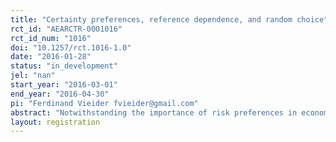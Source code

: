 ```yaml
---
title: "Certainty preferences, reference dependence, and random choice"
rct_id: "AEARCTR-0001016"
rct_id_num: "1016"
doi: "10.1257/rct.1016-1.0"
date: "2016-01-28"
status: "in_development"
jel: "nan"
start_year: "2016-03-01"
end_year: "2016-04-30"
pi: "Ferdinand Vieider fvieider@gmail.com"
abstract: "Notwithstanding the importance of risk preferences in economic models, our ability to measure stable patterns is still highly debated. Building on recent insights, I further explore two potential explanations—inaccurate modeling and noise."
layout: registration
---
```


